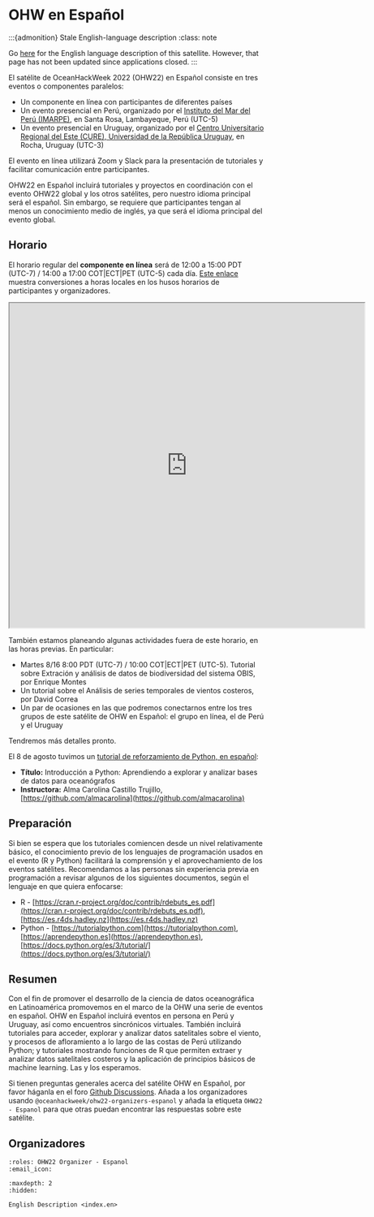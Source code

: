 # OHW en Español

:::{admonition} Stale English-language description
:class: note

Go [here](index.en.md) for the English language description of this satellite.
However, that page has not been updated since applications closed.
:::


El satélite de OceanHackWeek 2022 (OHW22) en Español consiste en tres eventos o componentes paralelos: 
- Un componente en línea con participantes de diferentes países
- Un evento presencial en Perú, organizado por el [Instituto del Mar del Perú (IMARPE)](https://www.gob.pe/imarpe), en Santa Rosa, Lambayeque, Perú (UTC-5)
- Un evento presencial en Uruguay, organizado por el [Centro Universitario Regional del Este (CURE), Universidad de la República Uruguay](https://udelar.edu.uy/directorio/lugares/centro-universitario-regional-del-este-cure-sede-rocha-1/), en Rocha, Uruguay (UTC-3)

El evento en línea utilizará Zoom y Slack para la presentación de tutoriales y facilitar comunicación entre participantes.

OHW22 en Español incluirá tutoriales y proyectos en coordinación con el evento OHW22 global y los otros satélites, pero nuestro idioma principal será el español. Sin embargo, se requiere que participantes tengan al menos un conocimiento medio  de inglés, ya que será el idioma principal del evento global. 

## Horario

El horario regular del **componente en línea** será de 12:00 a 15:00 PDT (UTC-7) / 14:00 a 17:00 COT|ECT|PET (UTC-5) cada día. [Este enlace](https://www.timeanddate.com/worldclock/converter.html?iso=20220817T190000&p1=234&p2=2444&p3=41&p4=190&p5=454&p6=3239&p7=396&p8=16) muestra conversiones a horas locales en los husos horarios de participantes y organizadores.

<iframe width=700 height=640 src="https://docs.google.com/spreadsheets/d/e/2PACX-1vQSK-BFmCaqDp04f6Kfc1tWNIHFDaxHclqe-2Rb4vNlt0we2bqXednUJ_Zk2sRoeqd5nxqsEvJHjYfm/pubhtml?gid=323803934&amp;single=true&amp;widget=true&amp;headers=false"></iframe>

También estamos planeando algunas actividades fuera de este horario, en las horas previas. En particular:

- Martes 8/16 8:00 PDT (UTC-7) / 10:00 COT|ECT|PET (UTC-5). Tutorial sobre Extración y análisis de datos de biodiversidad del sistema OBIS, por Enrique Montes
- Un tutorial sobre el Análisis de series temporales de vientos costeros, por David Correa
- Un par de ocasiones en las que podremos conectarnos entre los tres grupos de este satélite de OHW en Español: el grupo en línea, el de Perú y el Uruguay

Tendremos más detalles pronto.

El 8 de agosto tuvimos un [tutorial de reforzamiento de Python, en español](https://github.com/oceanhackweek/ohw-tutorials/tree/OHW22/optional/espanol/python-cientifico):
  - **Título:** Introducción a Python: Aprendiendo a explorar y analizar bases de datos para oceanógrafos
  - **Instructora:** Alma Carolina Castillo Trujillo, [https://github.com/almacarolina](https://github.com/almacarolina)


## Preparación

<!-- ## Perfil esperado de las y los aplicantes

Invitamos a personas en cualquier etapa de su carrera a aplicar. Incentivamos especialmente a estudiantes de posgrado, personas en programas post doctorales e investigadoras e investigadores en fases iniciales de su carrera a aplicar a nuestro evento. Estudiantes en los últimos semestres de su programa de grado también son bienvenidos a participar, aunque se recomienda que tengan bases en oceanografía y ciencia de datos.  -->

Si bien se espera que los tutoriales comiencen desde un nivel relativamente básico, el conocimiento previo de los lenguajes de programación usados en el evento (R y Python) facilitará la comprensión y el aprovechamiento de  los eventos satélites. Recomendamos a las personas sin experiencia previa en programación a revisar algunos de los siguientes documentos, según el lenguaje en que quiera enfocarse:
- R - [https://cran.r-project.org/doc/contrib/rdebuts_es.pdf](https://cran.r-project.org/doc/contrib/rdebuts_es.pdf), [https://es.r4ds.hadley.nz](https://es.r4ds.hadley.nz)
- Python - [https://tutorialpython.com](https://tutorialpython.com), [https://aprendepython.es](https://aprendepython.es), [https://docs.python.org/es/3/tutorial/](https://docs.python.org/es/3/tutorial/)

<!-- Los eventos en persona están dirigidos principalmente a residentes locales o con capacidad de trasladarse a las ciudades sede, mientras que los eventos en línea están abiertos a cualquier persona sin importar su ubicación geográfica. -->

## Resumen

Con el fin de promover el desarrollo de la ciencia de datos oceanográfica en Latinoamérica promovemos en el marco de la OHW una serie de eventos en español. OHW en Español incluirá eventos en persona en Perú y Uruguay, así como encuentros sincrónicos virtuales. También incluirá tutoriales para acceder, explorar y analizar datos satelitales sobre el viento, y procesos de afloramiento a lo largo de las costas de Perú utilizando Python; y tutoriales mostrando funciones de R que permiten extraer y analizar datos satelitales costeros y la aplicación de principios básicos de machine learning. Las y los esperamos.

Si tienen preguntas generales acerca del satélite OHW en Español, por favor háganla 
en el foro [Github Discussions](https://github.com/orgs/oceanhackweek/discussions/categories/q-a?discussions_q=category%3AQ%26A+label%3A%22OHW22+-+Espa%C3%B1ol%22). Añada a los organizadores usando `@oceanhackweek/ohw22-organizers-espanol` y añada la etiqueta `OHW22 - Espanol` para que otras puedan encontrar las respuestas sobre este satélite.

## Organizadores

```{ohw-team}
:roles: OHW22 Organizer - Espanol
:email_icon:
```


```{toctree}
:maxdepth: 2
:hidden:

English Description <index.en>
```
